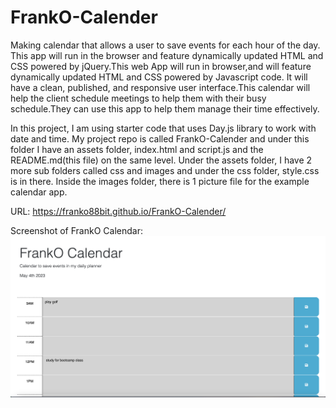 # FrankO-Calender
Making calendar that allows a user to save events for each hour of the day. This app will run in the browser and feature dynamically updated HTML and CSS powered by jQuery.This web App will run in browser,and will feature dynamically updated HTML and CSS powered by Javascript code. It will have a clean, published, and responsive user interface.This calendar will help the client schedule meetings to help them with their busy schedule.They can use this app to help them manage their time effectively.

In this project, I am using starter code that uses Day.js library to work with date and time. My project repo is called FrankO-Calender and under this folder I have an assets folder, index.html and script.js and the README.md(this file) on the same level. Under the assets folder, I have 2 more sub folders called css and images and under the css folder, style.css is in there. Inside the images folder, there is 1 picture file for the example calendar app.

URL: https://franko88bit.github.io/FrankO-Calender/

Screenshot of FrankO Calendar:
![Screenshot of FrankO Calendar](./franko-calendar.png)
